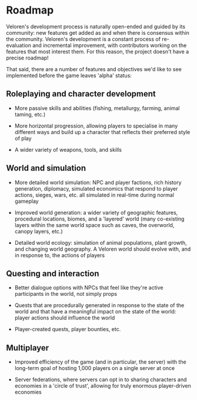 # Roadmap

Veloren's development process is naturally open-ended and guided by its community: new features get added as and when
there is consensus within the community. Veloren's development is a constant process of re-evaluation and incremental
improvement, with contributors working on the features that most interest them. For this reason, the project doesn't
have a precise roadmap!

That said, there are a number of features and objectives we'd like to see implemented before the game leaves 'alpha'
status:

## Roleplaying and character development

- More passive skills and abilities (fishing, metallurgy, farming, animal taming, etc.)

- More horizontal progression, allowing players to specialise in many different ways and build up a character that
  reflects their preferred style of play

- A wider variety of weapons, tools, and skills

## World and simulation

- More detailed world simulation: NPC and player factions, rich history generation, diplomacy, simulated economics that
  respond to player actions, sieges, wars, etc. all simulated in real-time during normal gameplay

- Improved world generation: a wider variety of geographic features, procedural locations, biomes, and a 'layered' world
  (many co-existing layers within the same world space such as caves, the overworld, canopy layers, etc.)

- Detailed world ecology: simulation of animal populations, plant growth, and changing world geography. A Veloren world
  should evolve with, and in response to, the actions of players

## Questing and interaction

- Better dialogue options with NPCs that feel like they're active participants in the world, not simply props

- Quests that are procedurally generated in response to the state of the world and that have a meaningful impact on the
  state of the world: player actions should influence the world

- Player-created quests, player bounties, etc.

## Multiplayer

- Improved efficiency of the game (and in particular, the server) with the long-term goal of hosting 1,000 players on a
  single server at once

- Server federations, where servers can opt in to sharing characters and economies in a 'circle of trust', allowing for
  truly enormous player-driven economies
